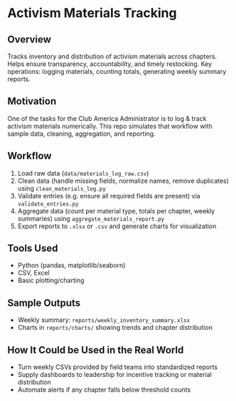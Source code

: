 # Activism Materials Tracking

## Overview
Tracks inventory and distribution of activism materials across chapters. Helps ensure transparency, accountability, and timely restocking. Key operations: logging materials, counting totals, generating weekly summary reports.

## Motivation
One of the tasks for the Club America Administrator is to log & track activism materials numerically. This repo simulates that workflow with sample data, cleaning, aggregation, and reporting.

## Workflow
1. Load raw data (`data/materials_log_raw.csv`)  
2. Clean data (handle missing fields, normalize names, remove duplicates) using `clean_materials_log.py`  
3. Validate entries (e.g. ensure all required fields are present) via `validate_entries.py`  
4. Aggregate data (count per material type, totals per chapter, weekly summaries) using `aggregate_materials_report.py`  
5. Export reports to `.xlsx` or `.csv` and generate charts for visualization  

## Tools Used
- Python (pandas, matplotlib/seaborn)  
- CSV, Excel  
- Basic plotting/charting  

## Sample Outputs
- Weekly summary: `reports/weekly_inventory_summary.xlsx`  
- Charts in `reports/charts/` showing trends and chapter distribution  

## How It Could be Used in the Real World
- Turn weekly CSVs provided by field teams into standardized reports  
- Supply dashboards to leadership for incentive tracking or material distribution  
- Automate alerts if any chapter falls below threshold counts  


